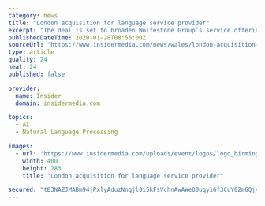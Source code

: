 ```yaml
---
category: news
title: "London acquisition for language service provider"
excerpt: "The deal is set to broaden Wolfestone Group’s service offerings, which encompass: translation ... The language and multimedia industries continue to grow, and new opportunities are always arising. We will soon be deploying new AI technology which is ..."
publishedDateTime: 2020-01-28T08:56:00Z
sourceUrl: "https://www.insidermedia.com/news/wales/london-acquisition-for-language-service-provider"
type: article
quality: 24
heat: 24
published: false

provider:
  name: Insider
  domain: insidermedia.com

topics:
  - AI
  - Natural Language Processing

images:
  - url: "https://www.insidermedia.com/uploads/event/logos/logo_birmingham_new_city_skyline.jpg"
    width: 400
    height: 283
    title: "London acquisition for language service provider"

secured: "tB3NAZJMABm94jPxlyAduzNngjl0i5kFsVchnAwAWe00uqy16f3CuY02mGQjVCeZusvDdZmHWjwlvQG1eMHkqNC8DCCtS3K9Sk6YE2AUvDuaqGgCh9DXxi22BBdAJSl2vb1hUu5YjuPJOKLm4Qw6ERop8ajAjp8Ijs3xKQbkymC1+VQQNFXvlTVGQJCZts4cL6fLSshpcyaY3U+mw4i/QIWIFhjB1DLLINn5yEMdMOs4tzjN0NZC9qh2g/j5XKDApiHeGeczcsIUvAd03buWioQXWjeE6SDkDvogI4PFYmALs7euhEL+aivivExttKlmYwoQvGS9OtldunfEu3F7Zc9CHStkczKLoyvcsdf/3XFkFZ2uiE8I7NXZigCnoZUr3i1u6E90z3deM9zAx8P2jgMI81yz1JFMRzJOqlXQtrjzgC0r49Vd9HzumcAqh4pFJvN9qBzPMe/m44icdeGvNSGNbryvODyYd9rxWBVugOw=;btu/dJDwXKz5sMTjm03ESw=="
---
```


